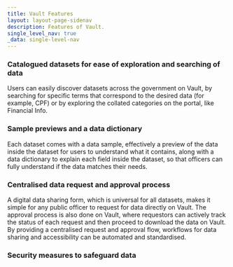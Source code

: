 ```yaml
---
title: Vault Features
layout: layout-page-sidenav
description: Features of Vault.
single_level_nav: true
_data: single-level-nav
---
```


### Catalogued datasets for ease of exploration and searching of data

Users can easily discover datasets across the government on Vault, by searching for specific terms that correspond to the desired data (for example, CPF) or by exploring the collated categories on the portal, like Financial Info.

### Sample previews and a data dictionary 

Each dataset comes with a data sample, effectively a preview of the data inside the dataset for users to understand what it contains, along with a data dictionary to explain each field inside the dataset, so that officers can fully understand if the data matches their needs.

### Centralised data request and approval process

A digital data sharing form, which is universal for all datasets, makes it simple for any public officer to request for data directly on Vault. The approval process is also done on Vault, where requestors can actively track the status of each request and then proceed to download the data on Vault. 
By providing a centralised request and approval flow, workflows for data sharing and accessibility can be automated and standardised.

### Security measures to safeguard data

